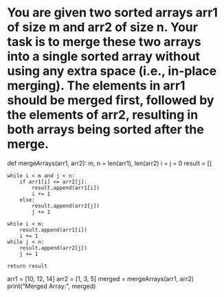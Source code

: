 # You are given two sorted arrays arr1 of size m and arr2 of size n. Your task is to merge these two arrays into a single sorted array without using any extra space (i.e., in-place merging). The elements in arr1 should be merged first, followed by the elements of arr2, resulting in both arrays being sorted after the merge.

def mergeArrays(arr1, arr2):
    m, n = len(arr1), len(arr2)
    i = j = 0
    result = []

    while i < m and j < n:
        if arr1[i] <= arr2[j]:
            result.append(arr1[i])
            i += 1
        else:
            result.append(arr2[j])
            j += 1

    while i < m:
        result.append(arr1[i])
        i += 1
    while j < n:
        result.append(arr2[j])
        j += 1

    return result


arr1 = [10, 12, 14]
arr2 = [1, 3, 5]
merged = mergeArrays(arr1, arr2)
print("Merged Array:", merged)
